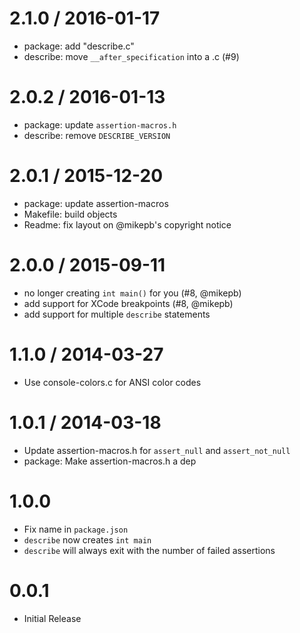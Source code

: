
2.1.0 / 2016-01-17
==================

  * package: add "describe.c"
  * describe: move `__after_specification` into a .c (#9)

2.0.2 / 2016-01-13
==================

  * package: update `assertion-macros.h`
  * describe: remove `DESCRIBE_VERSION`

2.0.1 / 2015-12-20
==================

  * package: update assertion-macros
  * Makefile: build objects
  * Readme: fix layout on @mikepb's copyright notice

2.0.0 / 2015-09-11
==================

  * no longer creating `int main()` for you (#8, @mikepb)
  * add support for XCode breakpoints (#8, @mikepb)
  * add support for multiple `describe` statements

1.1.0 / 2014-03-27
==================

 * Use console-colors.c for ANSI color codes

1.0.1 / 2014-03-18
==================

 * Update assertion-macros.h for `assert_null` and `assert_not_null`
 * package: Make assertion-macros.h a dep

# 1.0.0

  * Fix name in `package.json`
  * `describe` now creates `int main`
  * `describe` will always exit with the number of failed assertions

# 0.0.1

  * Initial Release
